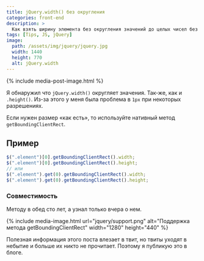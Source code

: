 ```yaml
---
title: jQuery.width() без округления
categories: front-end
description: >
  Как взять ширину элемента без округления значений до целых чисел без jQuery.
tags: [Tips, JS, jQuery]
image:
  path: /assets/img/jquery/jquery.jpg
  width: 1440
  height: 770
  alt: jQuery.width
---
```


{% include media-post-image.html %}

Я обнаружил что `jQuery.width()` округляет значения. Так-же, как и `.height()`. Из-за этого у меня была проблема в `1px` при некоторых разрешениях.

Если нужен размер &laquo;как есть&raquo;, то используйте нативный метод `getBoundingClientRect`.

## Пример

```js
$(".element")[0].getBoundingClientRect().width;
$(".element")[0].getBoundingClientRect().height;
// или
$(".element").get(0).getBoundingClientRect().width;
$(".element").get(0).getBoundingClientRect().height;
```

### Совместимость

Методу в обед сто лет, а узнал только вчера о нем.

{% include
	media-image.html
	url="jquery/support.png"
	alt="Поддержка метода getBoundingClientRect"
	width="1280"
	height="440"
%}

Полезная информация этого поста влезает в твит, но твиты уходят в небытие и больше их никто не прочитает. Поэтому я публикую это в блоге.
